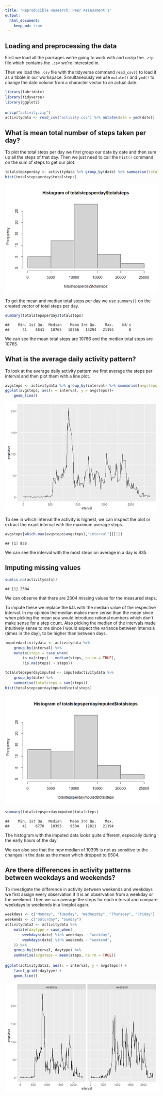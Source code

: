```yaml
---
title: "Reproducible Research: Peer Assessment 1"
output: 
  html_document:
    keep_md: true
---
```




## Loading and preprocessing the data

First we load all the packages we're going to work with and unzip the `.zip` file which contains the `.csv` we're interested in.

Then we load the `.csv` file with the tidyverse command `read_csv()` to load it as a tibble in our workspace. Simultaneously we use `mutate()` and `ymd()` to change the date column from a character vector to an actual date.


```r
library(lubridate)
library(tidyverse)
library(ggplot2)

unzip("activity.zip")
activitydata <- read_csv("activity.csv") %>% mutate(date = ymd(date))
```

## What is mean total number of steps taken per day?

To plot the total steps per day we first group our data by date and then sum up all the steps of that day. Then we just need to call the `hist()` command on the sum of steps to get our plot.


```r
totalstepsperday <- activitydata %>% group_by(date) %>% summarise(totalsteps = sum(steps))
hist(totalstepsperday$totalsteps)
```

![](PA1_template_files/figure-html/unnamed-chunk-1-1.png)<!-- -->

To get the mean and median total steps per day we use `summary()` on the created vector of total steps per day.


```r
summary(totalstepsperday$totalsteps)
```

```
##    Min. 1st Qu.  Median    Mean 3rd Qu.    Max.    NA's 
##      41    8841   10765   10766   13294   21194       8
```

We can see the mean total steps are 10766 and the median total steps are 10765.

## What is the average daily activity pattern?

To look at the average daily activity pattern we first average the steps per interval and then plot them with a line plot.


```r
avgsteps <- activitydata %>% group_by(interval) %>% summarise(avgsteps = mean(steps, na.rm = TRUE))
ggplot(avgsteps, aes(x = interval, y = avgsteps))+
    geom_line()
```

![](PA1_template_files/figure-html/unnamed-chunk-3-1.png)<!-- -->

To see in which Interval the activity is highest, we can inspect the plot or extract the exact interval with the maximum average steps.


```r
avgsteps[which.max(avgsteps$avgsteps),"interval"][[1]]
```

```
## [1] 835
```
We can see the interval with the most steps on average in a day is 835.

## Imputing missing values

```r
sum(is.na(activitydata))
```

```
## [1] 2304
```
We can observe that there are 2304 missing values for the measured steps.

To impute these we replace the `NA`s with the median value of the respective interval. In my opinion the median makes more sense than the mean since when picking the mean you would introduce rational numbers which don't make sense for a step count. Also picking the median of the intervals made intuitively sense to me since I would expect the variance between intervals (times in the day), to be higher than between days.


```r
imputedactivitydata <- activitydata %>%
    group_by(interval) %>%
    mutate(steps = case_when(
        is.na(steps) ~ median(steps, na.rm = TRUE),
        !is.na(steps) ~ steps))
```


```r
totalstepsperdayimputed <- imputedactivitydata %>% 
    group_by(date) %>% 
    summarise(totalsteps = sum(steps))
hist(totalstepsperdayimputed$totalsteps)
```

![](PA1_template_files/figure-html/unnamed-chunk-7-1.png)<!-- -->

```r
summary(totalstepsperdayimputed$totalsteps)
```

```
##    Min. 1st Qu.  Median    Mean 3rd Qu.    Max. 
##      41    6778   10395    9504   12811   21194
```

The histogram with the imputed data looks quite different, especially during the early hours of the day.

We can also see that the new median of 10395 is not as sensitive to the changes in the data as the mean which dropped to 9504.

## Are there differences in activity patterns between weekdays and weekends?

To investigate the difference in activity between weekends and weekdays we first assign every observation if it is an observation from a weekday or the weekend. Then we can average the steps for each interval and compare weekdays to weekends in a lineplot again.


```r
weekdays <- c("Monday", "Tuesday", "Wednesday", "Thursday", "Friday")
weekends <- c("Saturday", "Sunday")
activitydata2 <- activitydata %>%
    mutate(daytype = case_when(
        weekdays(date) %in% weekdays ~ "weekday",
        weekdays(date) %in% weekends ~ "weekend",
    )) %>%
    group_by(interval, daytype) %>%
    summarise(avgsteps = mean(steps, na.rm = TRUE))

ggplot(activitydata2, aes(x = interval, y = avgsteps)) +
    facet_grid(~daytype) +
    geom_line()
```

![](PA1_template_files/figure-html/unnamed-chunk-8-1.png)<!-- -->

